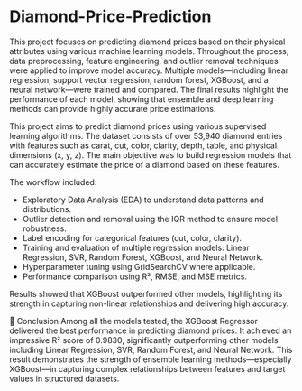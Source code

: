 # Diamond-Price-Prediction

This project focuses on predicting diamond prices based on their physical attributes using various machine learning models. Throughout the process, data preprocessing, feature engineering, and outlier removal techniques were applied to improve model accuracy. Multiple models—including linear regression, support vector regression, random forest, XGBoost, and a neural network—were trained and compared. The final results highlight the performance of each model, showing that ensemble and deep learning methods can provide highly accurate price estimations.


This project aims to predict diamond prices using various supervised learning algorithms. The dataset consists of over 53,940 diamond entries with features such as carat, cut, color, clarity, depth, table, and physical dimensions (x, y, z). The main objective was to build regression models that can accurately estimate the price of a diamond based on these features.

The workflow included:
- Exploratory Data Analysis (EDA) to understand data patterns and distributions.
- Outlier detection and removal using the IQR method to ensure model robustness.
- Label encoding for categorical features (cut, color, clarity).
- Training and evaluation of multiple regression models: Linear Regression, SVR, Random Forest, XGBoost, and Neural Network.
- Hyperparameter tuning using GridSearchCV where applicable.
- Performance comparison using R², RMSE, and MSE metrics.

Results showed that XGBoost outperformed other models, highlighting its strength in capturing non-linear relationships and delivering high accuracy.


📌 Conclusion
Among all the models tested, the XGBoost Regressor delivered the best performance in predicting diamond prices. It achieved an impressive R² score of 0.9830, significantly outperforming other models including Linear Regression, SVR, Random Forest, and Neural Network. This result demonstrates the strength of ensemble learning methods—especially XGBoost—in capturing complex relationships between features and target values in structured datasets.



